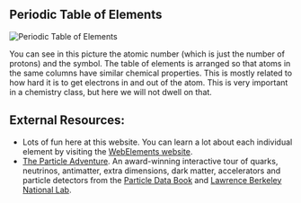 Periodic Table of Elements
--------------------------

![Periodic Table of Elements](https://online.science.psu.edu/sites/default/files/phys010/W1atoms/Periodic_table.svg_.png)

You can see in this picture the atomic number (which is just the number of protons) and the symbol. The table of elements is arranged so that atoms in the same columns have similar chemical properties. This is mostly related to how hard it is to get electrons in and out of the atom. This is very important in a chemistry class, but here we will not dwell on that.

External Resources:
-------------------

- Lots of fun here at this website. You can learn a lot about each individual element by visiting the [WebElements website](http://www.webelements.com/).
- [The Particle Adventure](http://www.particleadventure.org). An award-winning interactive tour of quarks, neutrinos, antimatter, extra dimensions, dark matter, accelerators and particle detectors from the [Particle Data Book](http://pdg.lbl.gov/) and [Lawrence Berkeley National Lab](http://www.lbl.gov/).